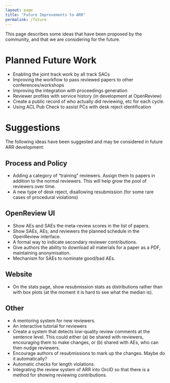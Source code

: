 ```yaml
---
layout: page
title: "Future Improvements to ARR"
permalink: /future
---
```


This page describes some ideas that have been proposed by the community, and that we are considering for the future.


# Planned Future Work

* Enabling the joint track work by all track SACs
* Improving the workflow to pass reviewed papers to other conferences/workshops
* Improving the integration with proceedings generation
* Reviewer profiles with service history (in development at OpenReview)
* Create a public record of who actually did reviewing, etc for each cycle.
* Using ACL Pub Check to assist PCs with desk reject identification

# Suggestions

The following ideas have been suggested and may be considered in future ARR development:

## Process and Policy

* Adding a category of “training” reviewers. Assign them to papers in addition to the normal reviewers. This will help grow the pool of reviewers over time.
* A new type of desk reject, disallowing resubmission (for some rare cases of procedural violations)

## OpenReview UI

* Show AEs and SAEs the meta-review scores in the list of papers.
* Show SAEs, AEs, and reviewers the planned schedule in the OpenReview interface.
* A formal way to indicate secondary reviewer contributions.
* Give authors the ability to download all materials for a paper as a PDF, maintaining anonymisation.
* Mechanism for SAEs to nominate good/bad AEs.

## Website

* On the stats page, show resubmission stats as distributions rather than with box plots (at the moment it is hard to see what the median is).

## Other

* A mentoring system for new reviewers.
* An interactive tutorial for reviewers
* Create a system that detects low-quality review comments at the sentence level. This could either (a) be shared with reviewers, encouraging them to make changes, or (b) shared with AEs, who can then nudge reviewers.
* Encourage authors of resubmissions to mark up the changes. Maybe do it automatically?
* Automatic checks for length violations.
* Integrating the review system of ARR into OrcID so that there is a method for showing reviewing contributions.